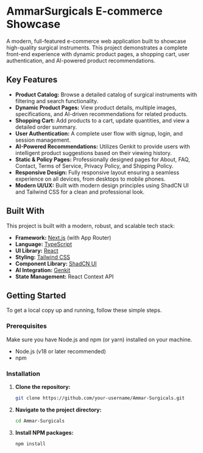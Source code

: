 
# AmmarSurgicals E-commerce Showcase

A modern, full-featured e-commerce web application built to showcase high-quality surgical instruments. This project demonstrates a complete front-end experience with dynamic product pages, a shopping cart, user authentication, and AI-powered product recommendations.

## Key Features

- **Product Catalog:** Browse a detailed catalog of surgical instruments with filtering and search functionality.
- **Dynamic Product Pages:** View product details, multiple images, specifications, and AI-driven recommendations for related products.
- **Shopping Cart:** Add products to a cart, update quantities, and view a detailed order summary.
- **User Authentication:** A complete user flow with signup, login, and session management.
- **AI-Powered Recommendations:** Utilizes Genkit to provide users with intelligent product suggestions based on their viewing history.
- **Static & Policy Pages:** Professionally designed pages for About, FAQ, Contact, Terms of Service, Privacy Policy, and Shipping Policy.
- **Responsive Design:** Fully responsive layout ensuring a seamless experience on all devices, from desktops to mobile phones.
- **Modern UI/UX:** Built with modern design principles using ShadCN UI and Tailwind CSS for a clean and professional look.

## Built With

This project is built with a modern, robust, and scalable tech stack:

- **Framework:** [Next.js](https://nextjs.org/) (with App Router)
- **Language:** [TypeScript](https://www.typescriptlang.org/)
- **UI Library:** [React](https://reactjs.org/)
- **Styling:** [Tailwind CSS](https://tailwindcss.com/)
- **Component Library:** [ShadCN UI](https://ui.shadcn.com/)
- **AI Integration:** [Genkit](https://firebase.google.com/docs/genkit)
- **State Management:** React Context API

## Getting Started

To get a local copy up and running, follow these simple steps.

### Prerequisites

Make sure you have Node.js and npm (or yarn) installed on your machine.
- Node.js (v18 or later recommended)
- npm

### Installation

1. **Clone the repository:**
   ```sh
   git clone https://github.com/your-username/Ammar-Surgicals.git
   ```

2. **Navigate to the project directory:**
   ```sh
   cd Ammar-Surgicals
   ```

3. **Install NPM packages:**
   ```sh
   npm install
   ```
